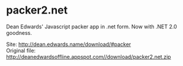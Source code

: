 packer2.net
===========

Dean Edwards' Javascript packer app in .net form. Now with .NET 2.0 goodness.

Site: http://dean.edwards.name/download/#packer  
Original file: http://deanedwardsoffline.appspot.com//download/packer2.net.zip